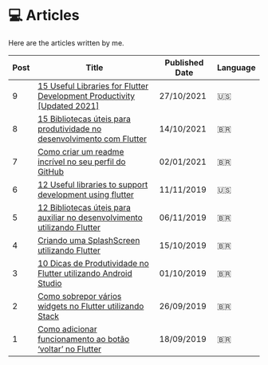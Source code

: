 # 💻 Articles

Here are the articles written by me.

Post | Title | Published Date | Language
--- | --- | --- | ---
9 | [15 Useful Libraries for Flutter Development Productivity [Updated 2021]](https://medium.com/flutter-community/15-useful-libraries-for-flutter-development-productivity-updated-2021-15bcafe205f3) | 27/10/2021 | 🇺🇸
8 | [15 Bibliotecas úteis para produtividade no desenvolvimento com Flutter](https://lucalves.medium.com/15-bibliotecas-%C3%BAteis-para-produtividade-no-desenvolvimento-com-flutter-atualizado-2021-deae4e815345) | 14/10/2021 | 🇧🇷
7 | [Como criar um readme incrível no seu perfil do GitHub](https://lucalves.medium.com/como-criar-um-readme-incr%C3%ADvel-no-seu-perfil-do-github-58476be7019d) | 02/01/2021 | 🇧🇷
6 | [12 Useful libraries to support development using flutter](https://medium.com/flutter-community/12-useful-libraries-to-support-development-using-flutter-3b8df97d898) | 11/11/2019 | 🇺🇸
5 | [12 Bibliotecas úteis para auxiliar no desenvolvimento utilizando Flutter](https://medium.com/flutter-comunidade-br/12-bibliotecas-%C3%BAteis-para-auxiliar-no-desenvolvimento-utilizando-flutter-5982fdf01c80) | 06/11/2019 | 🇧🇷
4 | [Criando uma SplashScreen utilizando Flutter](https://medium.com/flutter-comunidade-br/criando-uma-splashscreen-utilizando-flutter-926f9b25de31) | 15/10/2019 | 🇧🇷
3 | [10 Dicas de Produtividade no Flutter utilizando Android Studio](https://medium.com/flutter-comunidade-br/10-dicas-de-produtividade-no-flutter-utilizando-android-studio-38d2bbcc9a92) | 01/10/2019 | 🇧🇷
2 | [Como sobrepor vários widgets no Flutter utilizando Stack](https://medium.com/flutter-comunidade-br/como-sobrepor-varios-widgets-no-flutter-utilizando-stack-a18e96ff388d) | 26/09/2019 | 🇧🇷
1 | [Como adicionar funcionamento ao botão ‘voltar’ no Flutter](https://medium.com/flutter-comunidade-br/como-adicionar-funcionamento-ao-bot%C3%A3o-voltar-no-flutter-644dcd0aaa7e) | 18/09/2019 | 🇧🇷


